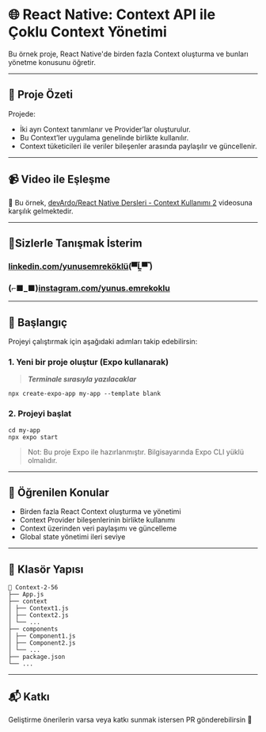 # 🌐 React Native: Context API ile Çoklu Context Yönetimi

Bu örnek proje, React Native'de birden fazla Context oluşturma ve bunları yönetme konusunu öğretir.

---

## 🧱 Proje Özeti

Projede:
- İki ayrı Context tanımlanır ve Provider’lar oluşturulur.
- Bu Context’ler uygulama genelinde birlikte kullanılır.
- Context tüketicileri ile veriler bileşenler arasında paylaşılır ve güncellenir.

---

## 📹 Video ile Eşleşme

📌 Bu örnek, [devArdo/React Native Dersleri - Context Kullanımı 2](https://www.youtube.com/watch?v=ndjWv0N_2qk&list=PLkcIcaxfjelbSrGLKY4bKh4ppHC7IusKI&index=57&t=776s) videosuna karşılık gelmektedir.

---

## 🎉Sizlerle Tanışmak İsterim

### [linkedin.com/yunusemreköklü](https://www.linkedin.com/in/yunusemrek%C3%B6kl%C3%BC/)(▀̿Ĺ̯▀̿ ̿)

### (⌐■_■)[instagram.com/yunus.emrekoklu](https://www.instagram.com/yunus.emrekoklu/)

---

## 🚀 Başlangıç

Projeyi çalıştırmak için aşağıdaki adımları takip edebilirsin:

### 1. Yeni bir proje oluştur (Expo kullanarak)

> **_Terminale sırasıyla yazılacaklar_**

    npx create-expo-app my-app --template blank

### 2. Projeyi başlat

    cd my-app
    npx expo start

> Not: Bu proje Expo ile hazırlanmıştır. Bilgisayarında Expo CLI yüklü olmalıdır.

---

## 🧠 Öğrenilen Konular

- Birden fazla React Context oluşturma ve yönetimi
- Context Provider bileşenlerinin birlikte kullanımı
- Context üzerinden veri paylaşımı ve güncelleme
- Global state yönetimi ileri seviye

---

## 📁 Klasör Yapısı

    📁 Context-2-56
    ├── App.js
    ├── context
    │ ├── Context1.js
    │ ├── Context2.js
    │ └── ...
    ├── components
    │ ├── Component1.js
    │ ├── Component2.js
    │ └── ...
    ├── package.json
    └── ...
    
---

## 📬 Katkı

Geliştirme önerilerin varsa veya katkı sunmak istersen PR gönderebilirsin 🙌

